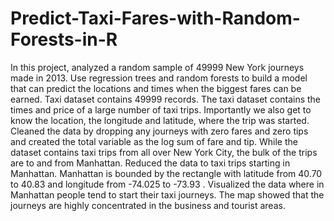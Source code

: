 # Predict-Taxi-Fares-with-Random-Forests-in-R

In this project,  analyzed a random sample of 49999 New York journeys made in 2013. Use regression trees and random forests to build a model that can predict the locations and times when the biggest fares can be earned.  Taxi dataset contains 49999 records.  The taxi dataset contains the times and price of a large number of taxi trips. Importantly we also get to know the location, the longitude and latitude, where the trip was started. Cleaned the data  by dropping any journeys with zero fares and zero tips and created the total variable as the log sum of fare and tip.  While the dataset contains taxi trips from all over New York City, the bulk of the trips are to and from Manhattan.  Reduced the data to taxi trips starting in Manhattan.  Manhattan is bounded by the rectangle with 
latitude from 40.70 to 40.83 and longitude from -74.025 to -73.93 .  Visualized the data  where in Manhattan people tend to start their taxi journeys. The map  showed that the journeys are highly concentrated in the business and tourist areas. 
